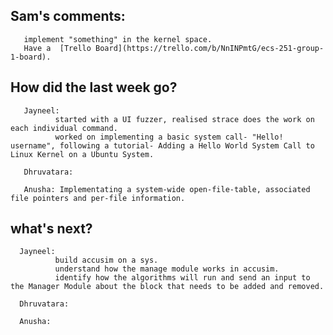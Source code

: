 ## Sam's comments:
       implement "something" in the kernel space.
       Have a  [Trello Board](https://trello.com/b/NnINPmtG/ecs-251-group-1-board).

## How did the last week go?

       Jayneel: 
              started with a UI fuzzer, realised strace does the work on each individual command.
              worked on implementing a basic system call- "Hello! username", following a tutorial- Adding a Hello World System Call to Linux Kernel on a Ubuntu System.
       
       Dhruvatara: 
       
       Anusha: Implementating a system-wide open-file-table, associated file pointers and per-file information. 
       
## what's next?

      Jayneel:
              build accusim on a sys.
              understand how the manage module works in accusim.
              identify how the algorithms will run and send an input to the Manager Module about the block that needs to be added and removed.
       
      Dhruvatara: 
      
      Anusha:
